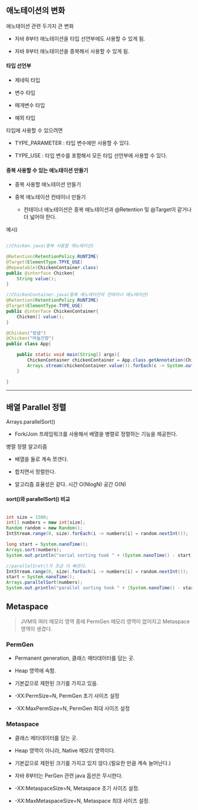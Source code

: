 ## 애노테이션의 변화

애노테이션 관련 두가지 큰 변화

- 자바 8부터 애노테이션을 타입 선언부에도 사용할 수 있게 됨.

- 자바 8부터 애노테이션을 중복해서 사용할 수 있게 됨.

#### 타입 선언부

- 제네릭 타입

- 변수 타입

- 매개변수 타입

- 예외 타입

타입에 사용할 수 있으려면 

- TYPE_PARAMETER : 타입 변수에만 사용할 수 있다.

- TYPE_USE : 타입 변수를 포함해서 모든 타입 선언부에 사용할 수 있다.

#### 중복 사용할 수 있는 애노테이션 만들기

- 중복 사용할 애노테이션 만들기

- 중복 애노테이션 컨테이너 만들기

    - 컨테이너 애노테이션은 중복 애노테이션과 @Retention 및 @Target이 같거나 더 넓어야 한다.
    
예시)

```java

//Chicken.java(중복 사용할 애노테이션)

@Retention(RetentionPolicy.RUNTIME)
@Target(ElementType.TPYE_USE)
@Repeatable(ChickenContainer.class)
public @interface Chicken{
    String value();
}

//ChickenContainer.java(중복 애노테이션의 컨테이너 애노테이션)
@Retention(RetentionPolicy.RUNTIME)
@Target(ElementType.TYPE_USE)
public @interface ChickenContainer{
    Chicken[] value();
}

@Chicken("앙념")
@Chicken("마늘간장")
public class App{

    public static void main(String[] args){
        ChickenContainer chickenContainer = App.class.getAnnotation(ChickenContainer.class);
        Arrays.stream(chickenContainer.value()).forEach(c -> System.out.println(c.value());
    }

}

```

---

## 배열 Parallel 정렬

Arrays.parallelSort()

- Fork/Join 프레임워크를 사용해서 배열을 병렬로 정렬하는 기능을 제공한다.

병렬 정렬 알고리즘

- 배열을 둘로 계속 쪼갠다.

- 합치면서 정렬한다.

- 알고리즘 효율성은 같다. 시간 O(NlogN) 공간 O(N)

#### sort()와 parallelSort() 비교

```java

int size = 1500;
int[] numbers = new int[size];
Random random = new Random();
IntStream.range(0, size).forEach(i -> numbers[i] = random.nextInt());

long start = System.nanoTime();
Arrays.sort(numbers);
System.out.println("serial sorting took " + (System.nanoTime() - start)); 

//parallelSrot()가 조금 더 빠르다.
IntStream.range(0, size).forEach(i -> numbers[i] = random.nextInt());
start = System.nanoTime();
Arrays.parallelSort(numbers);
System.out.println("parallel sorting took " + (System.nanoTime() - start));


```

## Metaspace

> JVM의 여러 메모리 영역 중에 PermGen 메모리 영역이 없어지고 Metaspace 영역이 생겼다.

### PermGen

- Permanent generation, 클래스 메타데이터를 담는 곳.

- Heap 영역에 속함.

- 기본값으로 제한된 크기를 가지고 있음.

- -XX:PermSize=N, PermGen 초기 사이즈 설정

- -XX:MaxPermSize=N, PermGen 최대 사이즈 설정

### Metaspace 

- 클래스 메타데이터를 담는 곳.

- Heap 영역이 아니라, Native 메모리 영역이다.

- 기본값으로 제한된 크기를 가지고 있지 않다.(필요한 만큼 계속 늘어난다.)

- 자바 8부터는 PerGen 관련 java 옵션은 무시한다.

- -XX:MetaspaceSize=N, Metaspace 초기 사이즈 설정.

- -XX:MaxMetaspaceSize=N, Metaspace 최대 사이즈 설정.
